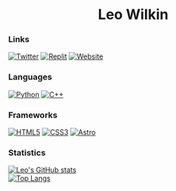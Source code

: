 <h1 align="center">Leo Wilkin</h1>

### Links
[![Twitter](https://img.shields.io/badge/twitter-%40lkwilk23-lightblue)](https://twitter.com/lkwilk23)
[![Replit](https://img.shields.io/badge/replit-%40lkwilk23-orange)](https://replit.com/@lkwilk23)
[![Website](https://img.shields.io/badge/website-wilkin.studio-blue)](https://wilkin.studio)
### Languages
[![Python](https://img.shields.io/badge/python-black?style=for-the-badge&logo=python)](https://github.com/leowilkin)
[![C++](https://img.shields.io/badge/c++-black?style=for-the-badge&logo=cplusplus)](https://github.com/leowilkin)
### Frameworks
[![HTML5](https://img.shields.io/badge/html5-black?style=for-the-badge&logo=html5)](https://github.com/leowilkin)
[![CSS3](https://img.shields.io/badge/css3-black?style=for-the-badge&logo=css3)](https://github.com/leowilkin)
[![Astro](https://img.shields.io/badge/astro-black?style=for-the-badge&logo=astro)](https://github.com/leowilkin)
### Statistics
[![Leo's GitHub stats](https://github-readme-stats.vercel.app/api?username=leowilkin&show_icons=true&theme=radical&hide_border=true)](https://github.com/leowilkin/)
<br>
[![Top Langs](https://github-readme-stats.vercel.app/api/top-langs/?username=leowilkin&theme=radical&hide_border=true)](https://github.com/leowilkin/)
